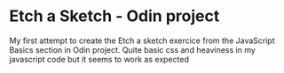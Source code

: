 # Etch a Sketch - Odin project
My first attempt to create the Etch a sketch exercice from the JavaScript Basics section in Odin project.
Quite basic css and heaviness in my javascript code but it seems to work as expected
